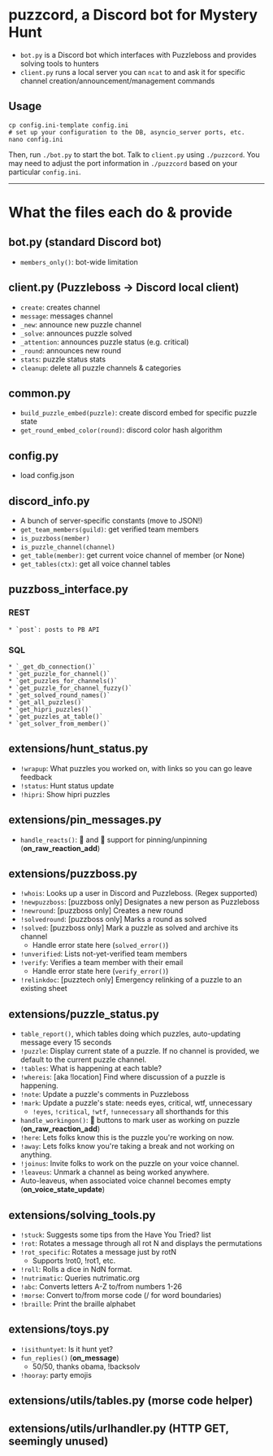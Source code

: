 # puzzcord, a Discord bot for Mystery Hunt

* `bot.py` is a Discord bot which interfaces with Puzzleboss and provides solving tools to hunters
* `client.py` runs a local server you can `ncat` to and ask it for specific channel creation/announcement/management commands

## Usage
```
cp config.ini-template config.ini
# set up your configuration to the DB, asyncio_server ports, etc.
nano config.ini
```

Then, run `./bot.py` to start the bot.
Talk to `client.py` using `./puzzcord`. You may need to adjust the port information in `./puzzcord` based on your particular `config.ini`.

------

# What the files each do & provide

## bot.py (standard Discord bot)
  * `members_only()`: bot-wide limitation


## client.py (Puzzleboss -> Discord local client)
  * `create`: creates channel
  * `message`: messages channel
  * `_new`: announce new puzzle channel
  * `_solve`: announces puzzle solved
  * `_attention`: announces puzzle status (e.g. critical)
  * `_round`: announces new round
  * `stats`: puzzle status stats
  * `cleanup`: delete all puzzle channels & categories


## common.py
  * `build_puzzle_embed(puzzle)`: create discord embed for specific puzzle state
  * `get_round_embed_color(round)`: discord color hash algorithm


## config.py
  * load config.json


## discord_info.py
  * A bunch of server-specific constants (move to JSON!)
  * `get_team_members(guild)`: get verified team members
  * `is_puzzboss(member)`
  * `is_puzzle_channel(channel)`
  * `get_table(member)`: get current voice channel of member (or None)
  * `get_tables(ctx)`: get all voice channel tables


## puzzboss_interface.py
  ### REST
    * `post`: posts to PB API
  ### SQL
    * `_get_db_connection()`
    * `get_puzzle_for_channel()`
    * `get_puzzles_for_channels()`
    * `get_puzzle_for_channel_fuzzy()`
    * `get_solved_round_names()`
    * `get_all_puzzles()`
    * `get_hipri_puzzles()`
    * `get_puzzles_at_table()`
    * `get_solver_from_member()`


## extensions/hunt_status.py
  * `!wrapup`: What puzzles you worked on, with links so you can go leave feedback
  * `!status`: Hunt status update
  * `!hipri`: Show hipri puzzles


## extensions/pin_messages.py
  * `handle_reacts()`: 📌 and 🧹 support for pinning/unpinning (**on_raw_reaction_add**)


## extensions/puzzboss.py
  * `!whois`: Looks up a user in Discord and Puzzleboss. (Regex supported)
  * `!newpuzzboss`: [puzzboss only] Designates a new person as Puzzleboss
  * `!newround`: [puzzboss only] Creates a new round
  * `!solvedround`: [puzzboss only] Marks a round as solved
  * `!solved`: [puzzboss only] Mark a puzzle as solved and archive its channel
    * Handle error state here (`solved_error()`)
  * `!unverified`: Lists not-yet-verified team members
  * `!verify`: Verifies a team member with their email
    * Handle error state here (`verify_error()`)
  * `!relinkdoc`: [puzztech only] Emergency relinking of a puzzle to an existing sheet


## extensions/puzzle_status.py
  * `table_report()`, which tables doing which puzzles, auto-updating message every 15 seconds
  * `!puzzle`: Display current state of a puzzle. If no channel is provided, we default to the current puzzle channel.
  * `!tables`: What is happening at each table?
  * `!whereis`: [aka !location] Find where discussion of a puzzle is happening.
  * `!note`: Update a puzzle's comments in Puzzleboss
  * `!mark`: Update a puzzle's state: needs eyes, critical, wtf, unnecessary
    * `!eyes`, `!critical`, `!wtf`, `!unnecessary` all shorthands for this
  * `handle_workingon()`: 🧩 buttons to mark user as working on puzzle (**on_raw_reaction_add**)
  * `!here`: Lets folks know this is the puzzle you're working on now.
  * `!away`: Lets folks know you're taking a break and not working on anything.
  * `!joinus`: Invite folks to work on the puzzle on your voice channel.
  * `!leaveus`: Unmark a channel as being worked anywhere.
  * Auto-leaveus, when associated voice channel becomes empty (**on_voice_state_update**)


## extensions/solving_tools.py
  * `!stuck`: Suggests some tips from the Have You Tried? list
  * `!rot`: Rotates a message through all rot N and displays the permutations
  * `!rot_specific`: Rotates a message just by rotN
    * Supports !rot0, !rot1, etc.
  * `!roll`: Rolls a dice in NdN format.
  * `!nutrimatic`: Queries nutrimatic.org
  * `!abc`: Converts letters A-Z to/from numbers 1-26
  * `!morse`: Convert to/from morse code (/ for word boundaries)
  * `!braille`: Print the braille alphabet


## extensions/toys.py
  * `!isithuntyet`: Is it hunt yet?
  * `fun_replies()` (**on_message**)
    * 50/50, thanks obama, !backsolv
  * `!hooray`: party emojis


## extensions/utils/tables.py (morse code helper)
## extensions/utils/urlhandler.py (HTTP GET, seemingly unused)
